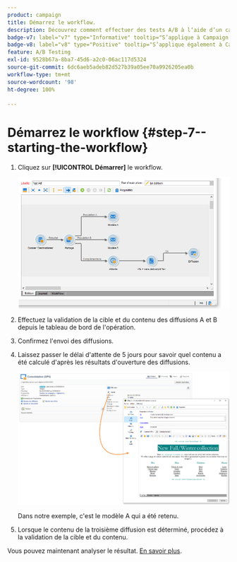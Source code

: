 ```yaml
---
product: campaign
title: Démarrez le workflow.
description: Découvrez comment effectuer des tests A/B à lʼaide dʼun cas dʼutilisation spécifique.
badge-v7: label="v7" type="Informative" tooltip="S’applique à Campaign Classic v7"
badge-v8: label="v8" type="Positive" tooltip="S’applique également à Campaign v8"
feature: A/B Testing
exl-id: 9528b67a-8ba7-45d6-a2c0-06ac117d5324
source-git-commit: 6dc6aeb5adeb82d527b39a05ee70a9926205ea0b
workflow-type: tm+mt
source-wordcount: '98'
ht-degree: 100%

---
```


# Démarrez le workflow {#step-7--starting-the-workflow}



1. Cliquez sur **[!UICONTROL Démarrer]** le workflow.

   ![](assets/use_case_abtesting_startwkfl_001.png)

1. Effectuez la validation de la cible et du contenu des diffusions A et B depuis le tableau de bord de l&#39;opération.
1. Confirmez l&#39;envoi des diffusions.
1. Laissez passer le délai d&#39;attente de 5 jours pour savoir quel contenu a été calculé d&#39;après les résultats d&#39;ouverture des diffusions.

   ![](assets/use_case_abtesting_startwkfl_002.png)

   Dans notre exemple, c&#39;est le modèle A qui a été retenu.

1. Lorsque le contenu de la troisième diffusion est déterminé, procédez à la validation de la cible et du contenu.

Vous pouvez maintenant analyser le résultat. [En savoir plus](a-b-testing-uc-analyzing.md).
